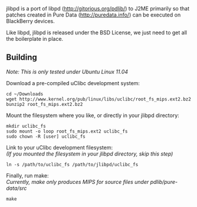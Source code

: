 jlibpd is a port of libpd (http://gitorious.org/pdlib/) to J2ME
primarily so that patches created in Pure Data (http://puredata.info/) can be executed on BlackBerry devices.

Like libpd, jlibpd is released under the BSD License, we just need to
get all the boilerplate in place. 

## Building
*Note: This is only tested under Ubuntu Linux 11.04*

Download a pre-compiled uClibc development system:

    cd ~/Downloads
    wget http://www.kernel.org/pub/linux/libs/uclibc/root_fs_mips.ext2.bz2
    bunzip2 root_fs_mips.ext2.bz2

Mount the filesystem where you like, or directly in your jlibpd directory:

    mkdir uclibc_fs
    sudo mount -o loop root_fs_mips.ext2 uclibc_fs
    sudo chown -R [user] uclibc_fs

Link to your uClibc development filesystem:  
*(If you mounted the filesystem in your jlibpd directory, skip this step)*

    ln -s /path/to/uclibc_fs /path/to/jlibpd/uclibc_fs

Finally, run make:  
*Currently, make only produces MIPS for source files under pdlib/pure-data/src*

    make

